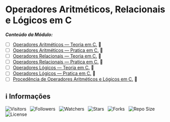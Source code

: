 <!-- Título -->
# Operadores Aritméticos, Relacionais e Lógicos em C

***Conteúdo da Módulo:***

* [ ] [Operadores Aritméticos — Teoria em C.](https://github.com/Devsgeeknerd/cla-ope-ari-teo-c-ope-ari-rel-log-c-log-par-pro-com-bas) &#128679;
* [ ] [Operadores Aritméticos — Pratica em C.](https://github.com/Devsgeeknerd/cla-ope-ari-pra-c-ope-ari-rel-log-c-log-par-pro-com-bas) &#128679;
* [ ] [Operadores Relacionais — Teoria em C.](https://github.com/Devsgeeknerd/cla-ope-rel-teo-c-ope-ari-rel-log-c-log-par-pro-com-bas) &#128679;
* [ ] [Operadores Relacionais — Pratica em C.](https://github.com/Devsgeeknerd/cla-ope-rel-pra-c-ope-ari-rel-log-c-log-par-pro-com-bas) &#128679;
* [ ] [Operadores Lógicos — Teoria em C.](https://github.com/Devsgeeknerd/cla-ope-log-teo-c-ope-ari-rel-log-c-log-par-pro-com-bas) &#128679;
* [ ] [Operadores Lógicos — Pratica em C.](https://github.com/Devsgeeknerd/cla-ope-log-pra-c-ope-ari-rel-log-c-log-par-pro-com-bas) &#128679;
* [ ] [Procedência de Operadores Aritméticos e Lógicos em C.](https://github.com/Devsgeeknerd/cla-pro-ope-ari-log-c-ope-ari-rel-log-c-log-par-pro-com-bas) &#128679;

<!-- Informações -->
## &#8505; Informações

![Visitors](https://api.visitorbadge.io/api/visitors?path=Devsgeeknerd%2Fmod-ope-ari-rel-log-c-log-par-pro-com-bas&label=Visitantes&labelColor=%23700070&labelStyle=none&countColor=%23000fff&style=plastic&color=%23ffffff "Total de Visitante")
&nbsp;
![Followers](https://img.shields.io/github/followers/Devsgeeknerd?style=p&label=Seguidores&labelColor=800080&color=000fff "Total de Seguidores")
&nbsp;
![Watchers](https://img.shields.io/github/watchers/Devsgeeknerd/mod-ope-ari-rel-log-c-log-par-pro-com-bas?style=p&label=Observadores&labelColor=800080&color=000fff "Total de Observadores")
&nbsp;
![Stars](https://img.shields.io/github/stars/Devsgeeknerd/mod-ope-ari-rel-log-c-log-par-pro-com-bas?style=p&label=Estrelas&labelColor=800080&color=000fff "Total de Estrelas")
&nbsp;
![Forks](https://img.shields.io/github/forks/Devsgeeknerd/mod-ope-ari-rel-log-c-log-par-pro-com-bas?style=p&label=Bifurcações&labelColor=800080&color=000fff "Total de Bifurcações")
&nbsp;
![Repo Size](https://img.shields.io/github/repo-size/Devsgeeknerd/mod-ope-ari-rel-log-c-log-par-pro-com-bas?style=p&label=Tamanho&labelColor=800080&color=000fff "Tamanho do Repositório")
&nbsp;
![License](https://img.shields.io/github/license/Devsgeeknerd/mod-ope-ari-rel-log-c-log-par-pro-com-bas?style=p&label=Licença&labelColor=800080&color=000fff "Licença do Repositório")
